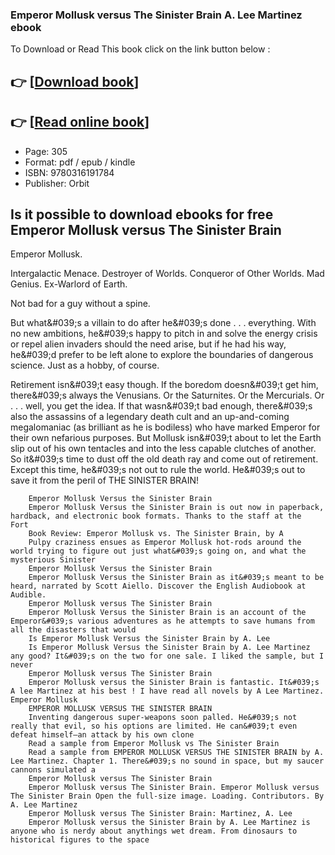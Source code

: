 ### Emperor Mollusk versus The Sinister Brain A. Lee Martinez ebook

To Download or Read This book click on the link button below :

## 👉  [**[Download book](http://filesbooks.info/download.php?group=book&from=github.com&id=717674&lnk=1061 "Download book")**]

## 👉  [**[Read online book](http://filesbooks.info/download.php?group=book&from=github.com&id=717674&lnk=1061 "Read online book")**]


* Page: 305
* Format: pdf / epub / kindle
* ISBN: 9780316191784
* Publisher: Orbit



## Is it possible to download ebooks for free Emperor Mollusk versus The Sinister Brain



Emperor Mollusk.
 
 Intergalactic Menace. Destroyer of Worlds. Conqueror of Other Worlds. Mad Genius. Ex-Warlord of Earth.
 
 Not bad for a guy without a spine.
 
 But what&amp;#039;s a villain to do after he&amp;#039;s done . . . everything. With no new ambitions, he&amp;#039;s happy to pitch in and solve the energy crisis or repel alien invaders should the need arise, but if he had his way, he&amp;#039;d prefer to be left alone to explore the boundaries of dangerous science. Just as a hobby, of course.
 
 Retirement isn&amp;#039;t easy though. If the boredom doesn&amp;#039;t get him, there&amp;#039;s always the Venusians. Or the Saturnites. Or the Mercurials. Or . . . well, you get the idea. If that wasn&amp;#039;t bad enough, there&amp;#039;s also the assassins of a legendary death cult and an up-and-coming megalomaniac (as brilliant as he is bodiless) who have marked Emperor for their own nefarious purposes. But Mollusk isn&amp;#039;t about to let the Earth slip out of his own tentacles and into the less capable clutches of another. So it&amp;#039;s time to dust off the old death ray and come out of retirement. Except this time, he&amp;#039;s not out to rule the world. He&amp;#039;s out to save it from the peril of THE SINISTER BRAIN!


        Emperor Mollusk Versus the Sinister Brain
        Emperor Mollusk Versus the Sinister Brain is out now in paperback, hardback, and electronic book formats. Thanks to the staff at the Fort 
        Book Review: Emperor Mollusk vs. The Sinister Brain, by A
        Pulpy craziness ensues as Emperor Mollusk hot-rods around the world trying to figure out just what&#039;s going on, and what the mysterious Sinister 
        Emperor Mollusk Versus the Sinister Brain
        Emperor Mollusk Versus the Sinister Brain as it&#039;s meant to be heard, narrated by Scott Aiello. Discover the English Audiobook at Audible.
        Emperor Mollusk versus The Sinister Brain
        Emperor Mollusk Versus the Sinister Brain is an account of the Emperor&#039;s various adventures as he attempts to save humans from all the disasters that would 
        Is Emperor Mollusk Versus the Sinister Brain by A. Lee
        Is Emperor Mollusk Versus the Sinister Brain by A. Lee Martinez any good? It&#039;s on the two for one sale. I liked the sample, but I never 
        Emperor Mollusk versus The Sinister Brain
        Emperor Mollusk versus the Sinister Brain is fantastic. It&#039;s A lee Martinez at his best ! I have read all novels by A Lee Martinez. Emperor Mollusk 
        EMPEROR MOLLUSK VERSUS THE SINISTER BRAIN
        Inventing dangerous super-weapons soon palled. He&#039;s not really that evil, so his options are limited. He can&#039;t even defeat himself—an attack by his own clone 
        Read a sample from Emperor Mollusk vs The Sinister Brain
        Read a sample from EMPEROR MOLLUSK VERSUS THE SINISTER BRAIN by A. Lee Martinez. Chapter 1. There&#039;s no sound in space, but my saucer cannons simulated a 
        Emperor Mollusk versus The Sinister Brain
        Emperor Mollusk versus The Sinister Brain. Emperor Mollusk versus The Sinister Brain Open the full-size image. Loading. Contributors. By A. Lee Martinez 
        Emperor Mollusk versus The Sinister Brain: Martinez, A. Lee
        Emperor Mollusk versus the Sinister Brain by A. Lee Martinez is anyone who is nerdy about anythings wet dream. From dinosaurs to historical figures to the space 
    




